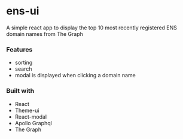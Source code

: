 # ens-ui

A simple react app to display the top 10 most recently registered ENS domain names from The Graph

### Features

- sorting
- search
- modal is displayed when clicking a domain name

### Built with

- React
- Theme-ui
- React-modal
- Apollo Graphql
- The Graph
